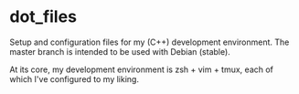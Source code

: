 # dot_files
Setup and configuration files for my (C++) development environment. The master branch is intended to be used with Debian (stable).

At its core, my development environment is zsh + vim + tmux, each of which I've configured to my liking.
